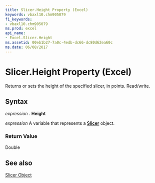 ```yaml
---
title: Slicer.Height Property (Excel)
keywords: vbaxl10.chm905079
f1_keywords:
- vbaxl10.chm905079
ms.prod: excel
api_name:
- Excel.Slicer.Height
ms.assetid: 00eb1b27-7a0c-4edb-dc66-dc80d62ea60c
ms.date: 06/08/2017
---
```



# Slicer.Height Property (Excel)

Returns or sets the height of the specified slicer, in points. Read/write.


## Syntax

 _expression_ . **Height**

 _expression_ A variable that represents a **[Slicer](Excel.Slicer.md)** object.


### Return Value

Double


## See also


[Slicer Object](Excel.Slicer.md)

